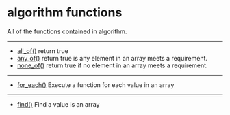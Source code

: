 # algorithm functions
All of the functions contained in algorithm.

--- 
- [all_of()](./all_of.md) return true 
- [any_of()](./any_of.md) return true is any element in an array meets a requirement.
- [none_of()](./none_of.md) return true if no element in an array meets a requirement.

---
- [for_each()](./for_each.md) Execute a function for each value in an array

---
- [find()](./find.md) Find a value is an array

